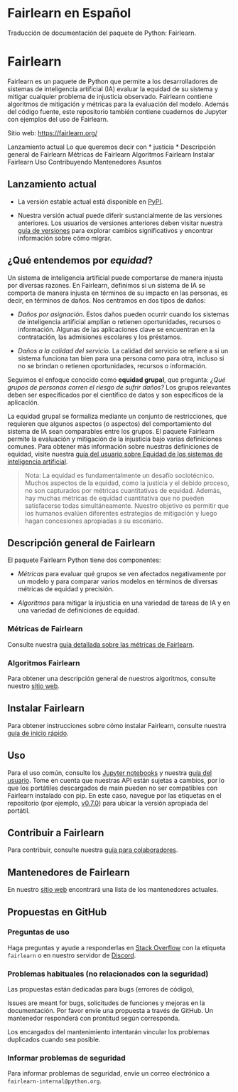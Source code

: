 # Fairlearn en Español

Traducción de documentación del paquete de Python: Fairlearn.

# Fairlearn
Fairlearn es un paquete de Python que permite a los desarrolladores de sistemas de inteligencia artificial (IA) evaluar la equidad de su sistema y mitigar cualquier problema de injusticia observado. Fairlearn contiene algoritmos de mitigación y métricas para la evaluación del modelo. Además del código fuente, este repositorio también contiene cuadernos de Jupyter con ejemplos del uso de Fairlearn.

Sitio web: https://fairlearn.org/

Lanzamiento actual
Lo que queremos decir con * justicia *
Descripción general de Fairlearn
Métricas de Fairlearn
Algoritmos Fairlearn
Instalar Fairlearn
Uso
Contribuyendo
Mantenedores
Asuntos

## Lanzamiento actual

* La versión estable actual está disponible en [PyPI](https://pypi.org/project/fairlearn/).

* Nuestra versión actual puede diferir sustancialmente de las versiones anteriores. Los usuarios de versiones anteriores deben visitar nuestra [guía de versiones](https://fairlearn.org/main/user_guide/installation_and_version_guide/version_guide.html) para explorar cambios significativos y encontrar información sobre cómo migrar.


## ¿Qué entendemos por *equidad*?

Un sistema de inteligencia artificial puede comportarse de manera injusta por diversas razones. En Fairlearn, definimos si un sistema de IA se comporta de manera injusta en términos de su impacto en las personas, es decir, en términos de daños. Nos centramos en dos tipos de daños:

* *Daños por asignación*. Estos daños pueden ocurrir cuando los sistemas de inteligencia artificial amplían o retienen oportunidades, recursos o información. Algunas de las aplicaciones clave se encuentran en la contratación, las admisiones escolares y los préstamos.

* *Daños a la calidad del servicio*. La calidad del servicio se refiere a si un sistema funciona tan bien para una persona como para otra, incluso si no se brindan o retienen oportunidades, recursos o información.

Seguimos el enfoque conocido como **equidad grupal**, que pregunta: *¿Qué grupos de personas corren el riesgo de sufrir daños?* Los grupos relevantes deben ser especificados por el científico de datos y son específicos de la aplicación.

La equidad grupal se formaliza mediante un conjunto de restricciones, que requieren que algunos aspectos (o aspectos) del comportamiento del sistema de IA sean comparables entre los grupos. El paquete Fairlearn permite la evaluación y mitigación de la injusticia bajo varias definiciones comunes. Para obtener más información sobre nuestras definiciones de equidad, visite nuestra [guía del usuario sobre Equidad de los sistemas de inteligencia artificial](https://fairlearn.org/main/user_guide/fairness_in_machine_learning.html#fairness-of-ai-systems).

> Nota: La equidad es fundamentalmente un desafío sociotécnico. Muchos aspectos de la equidad, como la justicia y el debido proceso, no son capturados por métricas cuantitativas de equidad. Además, hay muchas métricas de equidad cuantitativa que no pueden satisfacerse todas simultáneamente. Nuestro objetivo es permitir que los humanos evalúen diferentes estrategias de mitigación y luego hagan concesiones apropiadas a su escenario.

## Descripción general de Fairlearn

El paquete Fairlearn Python tiene dos componentes:

* *Métricas* para evaluar qué grupos se ven afectados negativamente por un modelo y para comparar varios modelos en términos de diversas métricas de equidad y precisión.

* *Algoritmos* para mitigar la injusticia en una variedad de tareas de IA y en una variedad de definiciones de equidad.


### Métricas de Fairlearn

Consulte nuestra [guía detallada sobre las métricas de Fairlearn](https://fairlearn.org/main/user_guide/assessment.html).

### Algoritmos Fairlearn

Para obtener una descripción general de nuestros algoritmos, consulte nuestro [sitio web](https://fairlearn.org/main/user_guide/mitigation.html).

## Instalar Fairlearn

Para obtener instrucciones sobre cómo instalar Fairlearn, consulte nuestra [guía de inicio rápido](https://fairlearn.org/main/quickstart.html).

## Uso

Para el uso común, consulte los [Jupyter notebooks](https://github.com/fairlearn/fairlearn/blob/main/notebooks) y nuestra [guía del usuario](https://fairlearn.org/main/user_guide/index.html). Tome en cuenta que nuestras API están sujetas a cambios, por lo que los portátiles descargados de main pueden no ser compatibles con Fairlearn instalado con pip. En este caso, navegue por las etiquetas en el repositorio (por ejemplo, [v0.7.0](https://github.com/fairlearn/fairlearn/tree/v0.7.0)) para ubicar la versión apropiada del portátil.

## Contribuir a Fairlearn

Para contribuir, consulte nuestra [guía para colaboradores](https://fairlearn.org/main/contributor_guide/index.html).

## Mantenedores de Fairlearn

En nuestro [sitio web](https://fairlearn.org/main/about/index.html) encontrará una lista de los mantenedores actuales.

## Propuestas en GitHub

### Preguntas de uso

Haga preguntas y ayude a responderlas en [Stack Overflow](https://stackoverflow.com/questions/tagged/fairlearn) con la etiqueta `fairlearn` o en nuestro servidor de [Discord](https://discord.gg/R22yCfgsRn).

### Problemas habituales (no relacionados con la seguridad)

Las propuestas están dedicadas para bugs (errores de código), 

Issues are meant for bugs, solicitudes de funciones y mejoras en la documentación. Por favor envíe una propuesta a través de GitHub. Un mantenedor responderá con prontitud según corresponda.

Los encargados del mantenimiento intentarán vincular los problemas duplicados cuando sea posible.

### Informar problemas de seguridad

Para informar problemas de seguridad, envíe un correo electrónico a `fairlearn-internal@python.org`.
